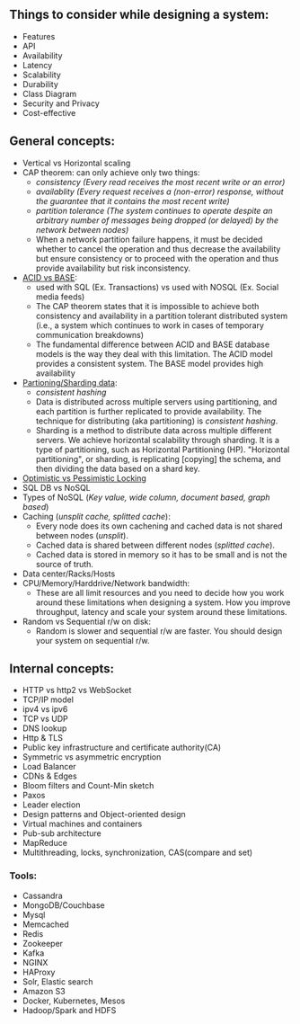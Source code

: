 ## Things to consider while designing a system:
- Features
- API
- Availability
- Latency
- Scalability
- Durability
- Class Diagram
- Security and Privacy
- Cost-effective

## General concepts:
- Vertical vs Horizontal scaling
- CAP theorem: can only achieve only two things:
     - *consistency (Every read receives the most recent write or an error)*
     - *availablity (Every request receives a (non-error) response, without the guarantee that it contains the most recent write)*
     - *partition tolerance (The system continues to operate despite an arbitrary number of messages being dropped (or delayed) by the network between nodes)*
     - When a network partition failure happens, it must be decided whether to cancel the operation and thus decrease the availability but ensure consistency or to proceed with the operation and thus provide availability but risk inconsistency.
- [ACID vs BASE](https://phoenixnap.com/kb/acid-vs-base):
    - used with SQL (Ex. Transactions) vs used with NOSQL (Ex. Social media feeds)
    - The CAP theorem states that it is impossible to achieve both consistency and availability in a partition tolerant distributed system (i.e., a system which continues to work in cases of temporary communication breakdowns)
    - The fundamental difference between ACID and BASE database models is the way they deal with this limitation. The ACID model provides a consistent system. The BASE model provides high availability
- [Partioning/Sharding data](https://www.quora.com/Whats-the-difference-between-sharding-DB-tables-and-partitioning-them): 
    - *consistent hashing*
    - Data is distributed across multiple servers using partitioning, and each partition is further replicated to provide availability. The technique for distributing (aka partitioning) is *consistent hashing*.
    - Sharding is a method to distribute data across multiple different servers. We achieve horizontal scalability through sharding. It is a type of partitioning, such as Horizontal Partitioning (HP). "Horizontal partitioning", or sharding, is replicating [copying] the schema, and then dividing the data based on a shard key.
- [Optimistic vs Pessimistic Locking](https://stackoverflow.com/questions/129329/optimistic-vs-pessimistic-locking)
- SQL DB vs NoSQL 
- Types of NoSQL (*Key value, wide column, document based, graph based*)
- Caching (*unsplit cache, splitted cache*):
    - Every node does its own cachening and cached data is not shared between nodes (*unsplit*).
    - Cached data is shared between different nodes (*splitted cache*).
    - Cached data is stored in memory so it has to be small and is not the source of truth.
- Data center/Racks/Hosts
- CPU/Memory/Harddrive/Network bandwidth: 
    - These are all limit resources and you need to decide how you work around these limitations when designing a system. How you improve throughput, latency and scale your system around these limitations.
- Random vs Sequential r/w on disk:
    - Random is slower and sequential r/w are faster. You should design your system on sequential r/w.

## Internal concepts:
- HTTP vs http2 vs WebSocket
- TCP/IP model
- ipv4 vs ipv6
- TCP vs UDP
- DNS lookup
- Http & TLS
- Public key infrastructure and certificate authority(CA)
- Symmetric vs asymmetric encryption
- Load Balancer
- CDNs & Edges
- Bloom filters and Count-Min sketch
- Paxos 
- Leader election
- Design patterns and Object-oriented design
- Virtual machines and containers
- Pub-sub architecture 
- MapReduce
- Multithreading, locks, synchronization, CAS(compare and set)

### Tools:
- Cassandra
- MongoDB/Couchbase
- Mysql
- Memcached
- Redis
- Zookeeper
- Kafka
- NGINX
- HAProxy
- Solr, Elastic search
- Amazon S3
- Docker, Kubernetes, Mesos
- Hadoop/Spark and HDFS